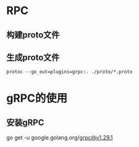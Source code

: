 

# RPC

## 构建proto文件

## 生成proto文件
`protoc --go_out=plugins=grpc:. ./proto/*.proto`

# gRPC的使用

## 安装gRPC

go get -u google.golang.org/grpc@v1.29.1
